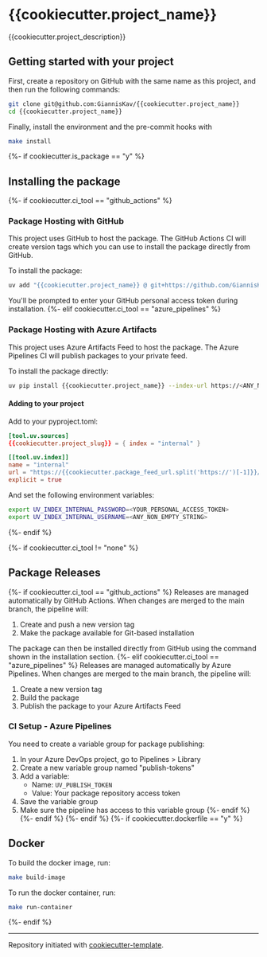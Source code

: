 # {{cookiecutter.project_name}}

{{cookiecutter.project_description}}

## Getting started with your project

First, create a repository on GitHub with the same name as this project, and then run the following commands:

```bash
git clone git@github.com:GiannisKav/{{cookiecutter.project_name}}
cd {{cookiecutter.project_name}}
```

Finally, install the environment and the pre-commit hooks with

```bash
make install
```
{%- if cookiecutter.is_package == "y" %}

## Installing the package

{%- if cookiecutter.ci_tool == "github_actions" %}
### Package Hosting with GitHub

This project uses GitHub to host the package. The GitHub Actions CI will create version tags which you can use to install the package directly from GitHub.

To install the package:

```bash
uv add "{{cookiecutter.project_name}} @ git+https://github.com/GiannisKav/{{cookiecutter.project_name}}.git"
```

You'll be prompted to enter your GitHub personal access token during installation.
{%- elif cookiecutter.ci_tool == "azure_pipelines" %}
### Package Hosting with Azure Artifacts

This project uses Azure Artifacts Feed to host the package. The Azure Pipelines CI will publish packages to your private feed.

To install the package directly:

```bash
uv pip install {{cookiecutter.project_name}} --index-url https://<ANY_NON_EMPTY_STRING>:<YOUR_PERSONAL_ACCESS_TOKEN>@{{cookiecutter.package_feed_url.split('https://')[-1]}}/simple/
```

#### Adding to your project

Add to your pyproject.toml:

```toml
[tool.uv.sources]
{{cookiecutter.project_slug}} = { index = "internal" }

[[tool.uv.index]]
name = "internal"
url = "https://{{cookiecutter.package_feed_url.split('https://')[-1]}}/simple/"
explicit = true
```

And set the following environment variables:

```bash
export UV_INDEX_INTERNAL_PASSWORD=<YOUR_PERSONAL_ACCESS_TOKEN>
export UV_INDEX_INTERNAL_USERNAME=<ANY_NON_EMPTY_STRING>
```
{%- endif %}

{%- if cookiecutter.ci_tool != "none" %}
## Package Releases

{%- if cookiecutter.ci_tool == "github_actions" %}
Releases are managed automatically by GitHub Actions. When changes are merged to the main branch, the pipeline will:

1. Create and push a new version tag
2. Make the package available for Git-based installation

The package can then be installed directly from GitHub using the command shown in the installation section.
{%- elif cookiecutter.ci_tool == "azure_pipelines" %}
Releases are managed automatically by Azure Pipelines. When changes are merged to the main branch, the pipeline will:

1. Create a new version tag
2. Build the package
3. Publish the package to your Azure Artifacts Feed

### CI Setup - Azure Pipelines

You need to create a variable group for package publishing:

1. In your Azure DevOps project, go to Pipelines > Library
2. Create a new variable group named "publish-tokens"
3. Add a variable:
   - Name: `UV_PUBLISH_TOKEN`
   - Value: Your package repository access token
4. Save the variable group
5. Make sure the pipeline has access to this variable group
{%- endif %}
{%- endif %}
{%- endif %}
{%- if cookiecutter.dockerfile == "y" %}

## Docker

To build the docker image, run:

```bash
make build-image
```

To run the docker container, run:

```bash
make run-container
```
{%- endif %}

---

Repository initiated with [cookiecutter-template](https://github.com/GiannisKav/cookiecutter-template).
